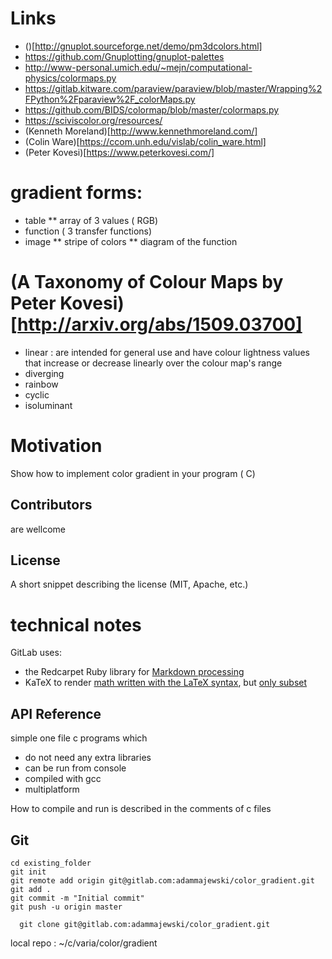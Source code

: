 
# Links
* ()[http://gnuplot.sourceforge.net/demo/pm3dcolors.html]
* https://github.com/Gnuplotting/gnuplot-palettes
* http://www-personal.umich.edu/~mejn/computational-physics/colormaps.py
* https://gitlab.kitware.com/paraview/paraview/blob/master/Wrapping%2FPython%2Fparaview%2F_colorMaps.py
* https://github.com/BIDS/colormap/blob/master/colormaps.py
* https://sciviscolor.org/resources/
* (Kenneth Moreland)[http://www.kennethmoreland.com/]
* (Colin Ware)[https://ccom.unh.edu/vislab/colin_ware.html]
* (Peter Kovesi)[https://www.peterkovesi.com/]





# gradient forms:
* table
** array of 3 values ( RGB)
* function ( 3 transfer functions)
* image
** stripe of colors
** diagram of the function



# (A Taxonomy of Colour Maps by Peter Kovesi)[http://arxiv.org/abs/1509.03700]
* linear : are intended for general use and have colour lightness values that increase or decrease linearly over the colour map's range
* diverging
* rainbow
* cyclic
* isoluminant








# Motivation

Show how to implement color gradient in your program ( C)







## Contributors

are wellcome 


  
## License

A short snippet describing the license (MIT, Apache, etc.)


# technical notes
GitLab uses:
* the Redcarpet Ruby library for [Markdown processing](https://gitlab.com/gitlab-org/gitlab-foss/blob/master/doc/user/markdown.md)
* KaTeX to render [math written with the LaTeX syntax](https://gitlab.com/gitlab-org/gitlab-foss/blob/master/doc/user/markdown.md), but [only subset](https://khan.github.io/KaTeX/function-support.html)

## API Reference

simple one file c programs which 
- do not need any extra libraries 
- can be run from console
- compiled with gcc 
- multiplatform

How to compile and run is described in the comments of c files


## Git


```git
cd existing_folder
git init
git remote add origin git@gitlab.com:adammajewski/color_gradient.git
git add .
git commit -m "Initial commit"
git push -u origin master
```



```
  git clone git@gitlab.com:adammajewski/color_gradient.git
```


local repo : ~/c/varia/color/gradient

